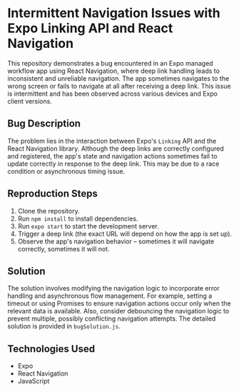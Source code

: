 # Intermittent Navigation Issues with Expo Linking API and React Navigation

This repository demonstrates a bug encountered in an Expo managed workflow app using React Navigation, where deep link handling leads to inconsistent and unreliable navigation. The app sometimes navigates to the wrong screen or fails to navigate at all after receiving a deep link. This issue is intermittent and has been observed across various devices and Expo client versions.

## Bug Description
The problem lies in the interaction between Expo's `Linking` API and the React Navigation library. Although the deep links are correctly configured and registered, the app's state and navigation actions sometimes fail to update correctly in response to the deep link. This may be due to a race condition or asynchronous timing issue.

## Reproduction Steps
1. Clone the repository.
2. Run `npm install` to install dependencies.
3. Run `expo start` to start the development server.
4. Trigger a deep link (the exact URL will depend on how the app is set up).
5. Observe the app's navigation behavior – sometimes it will navigate correctly, sometimes it will not.

## Solution
The solution involves modifying the navigation logic to incorporate error handling and asynchronous flow management. For example, setting a timeout or using Promises to ensure navigation actions occur only when the relevant data is available. Also, consider debouncing the navigation logic to prevent multiple, possibly conflicting navigation attempts. The detailed solution is provided in `bugSolution.js`.

## Technologies Used
* Expo
* React Navigation
* JavaScript